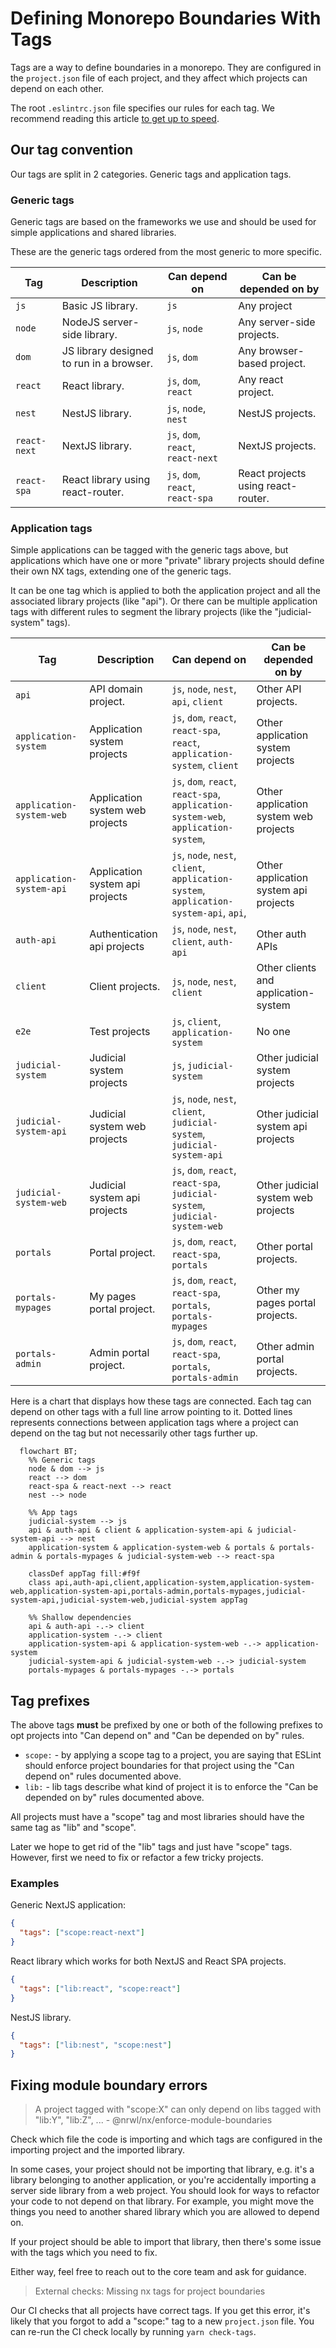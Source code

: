 # Defining Monorepo Boundaries With Tags

Tags are a way to define boundaries in a monorepo. They are configured in the `project.json` file of each project, and they affect which projects can depend on each other.

The root `.eslintrc.json` file specifies our rules for each tag. We recommend reading this article [to get up to speed](https://blog.nrwl.io/mastering-the-project-boundaries-in-nx-f095852f5bf4).

## Our tag convention

Our tags are split in 2 categories. Generic tags and application tags.

### Generic tags

Generic tags are based on the frameworks we use and should be used for simple applications and shared libraries.

These are the generic tags ordered from the most generic to more specific.

| Tag          | Description                              | Can depend on                      | Can be depended on by              |
| ------------ | ---------------------------------------- | ---------------------------------- | ---------------------------------- |
| `js`         | Basic JS library.                        | `js`                               | Any project                        |
| `node`       | NodeJS server-side library.              | `js`, `node`                       | Any server-side projects.          |
| `dom`        | JS library designed to run in a browser. | `js`, `dom`                        | Any browser-based project.         |
| `react`      | React library.                           | `js`, `dom`, `react`               | Any react project.                 |
| `nest`       | NestJS library.                          | `js`, `node`, `nest`               | NestJS projects.                   |
| `react-next` | NextJS library.                          | `js`, `dom`, `react`, `react-next` | NextJS projects.                   |
| `react-spa`  | React library using react-router.        | `js`, `dom`, `react`, `react-spa`  | React projects using react-router. |

### Application tags

Simple applications can be tagged with the generic tags above, but applications which have one or more "private" library projects should define their own NX tags, extending one of the generic tags.

It can be one tag which is applied to both the application project and all the associated library projects (like "api"). Or there can be multiple application tags with different rules to segment the library projects (like the "judicial-system" tags).

| Tag                     | Description                     | Can depend on                                                                          | Can be depended on by                 |
| ----------------------- |---------------------------------|----------------------------------------------------------------------------------------|---------------------------------------|
| `api`                   | API domain project.             | `js`, `node`, `nest`, `api`, `client`                                                  | Other API projects.                   |
| `application-system`    | Application system projects     | `js`, `dom`, `react`, `react-spa`, `react`, `application-system`, `client`             | Other application system projects     |
| `application-system-web` | Application system web projects | `js`, `dom`, `react`, `react-spa`, `application-system-web`, `application-system`,     | Other application system web projects |
| `application-system-api` | Application system api projects | `js`, `node`, `nest`, `client`, `application-system`, `application-system-api`, `api`, | Other application system api projects |
| `auth-api`              | Authentication api projects     | `js`, `node`, `nest`, `client`, `auth-api`                                             | Other auth APIs                       |
| `client`                | Client projects.                | `js`, `node`, `nest`, `client`                                                         | Other clients and application-system  |
| `e2e`                   | Test projects                   | `js`, `client`, `application-system`                                                   | No one                                |
| `judicial-system`       | Judicial system projects        | `js`, `judicial-system`                                                                | Other judicial system projects        |
| `judicial-system-api`   | Judicial system web projects    | `js`, `node`, `nest`, `client`, `judicial-system`, `judicial-system-api`               | Other judicial system api projects    |
| `judicial-system-web`   | Judicial system api projects    | `js`, `dom`, `react`, `react-spa`, `judicial-system`, `judicial-system-web`            | Other judicial system web projects    |
| `portals`        | Portal project.                 | `js`, `dom`, `react`, `react-spa`, `portals`                                   | Other portal projects.                |
| `portals-mypages`       | My pages portal project.        | `js`, `dom`, `react`, `react-spa`, `portals`, `portals-mypages`                        | Other my pages portal projects.       |
| `portals-admin`         | Admin portal project.           | `js`, `dom`, `react`, `react-spa`, `portals`, `portals-admin`                          | Other admin portal projects.          |

Here is a chart that displays how these tags are connected. Each tag can depend on other tags with a full line arrow pointing to it. Dotted lines represents connections between application tags where a project can depend on the tag but not necessarily other tags further up.

```mermaid
  flowchart BT;
    %% Generic tags
    node & dom --> js
    react --> dom
    react-spa & react-next --> react
    nest --> node

    %% App tags
    judicial-system --> js
    api & auth-api & client & application-system-api & judicial-system-api --> nest
    application-system & application-system-web & portals & portals-admin & portals-mypages & judicial-system-web --> react-spa

    classDef appTag fill:#f9f
    class api,auth-api,client,application-system,application-system-web,application-system-api,portals-admin,portals-mypages,judicial-system-api,judicial-system-web,judicial-system appTag

    %% Shallow dependencies
    api & auth-api -.-> client
    application-system -.-> client
    application-system-api & application-system-web -.-> application-system
    judicial-system-api & judicial-system-web -.-> judicial-system
    portals-mypages & portals-mypages -.-> portals
```

## Tag prefixes

The above tags **must** be prefixed by one or both of the following prefixes to opt projects into "Can depend on" and "Can be depended on by" rules.

- `scope:` - by applying a scope tag to a project, you are saying that ESLint should enforce project boundaries for that project using the "Can depend on" rules documented above.
- `lib:` - lib tags describe what kind of project it is to enforce the "Can be depended on by" rules documented above.

All projects must have a "scope" tag and most libraries should have the same tag as "lib" and "scope".

Later we hope to get rid of the "lib" tags and just have "scope" tags. However, first we need to fix or refactor a few tricky projects.

### Examples

Generic NextJS application:

```json
{
  "tags": ["scope:react-next"]
}
```

React library which works for both NextJS and React SPA projects.

```json
{
  "tags": ["lib:react", "scope:react"]
}
```

NestJS library.

```json
{
  "tags": ["lib:nest", "scope:nest"]
}
```

## Fixing module boundary errors

> A project tagged with "scope:X" can only depend on libs tagged with "lib:Y", "lib:Z", ... - @nrwl/nx/enforce-module-boundaries

Check which file the code is importing and which tags are configured in the importing project and the imported library.

In some cases, your project should not be importing that library, e.g. it's a library belonging to another application, or you're accidentally importing a server side library from a web project. You should look for ways to refactor your code to not depend on that library. For example, you might move the things you need to another shared library which you are allowed to depend on.

If your project should be able to import that library, then there's some issue with the tags which you need to fix.

Either way, feel free to reach out to the core team and ask for guidance.

> External checks: Missing nx tags for project boundaries

Our CI checks that all projects have correct tags. If you get this error, it's likely that you forgot to add a "scope:" tag to a new `project.json` file. You can re-run the CI check locally by running `yarn check-tags`.
